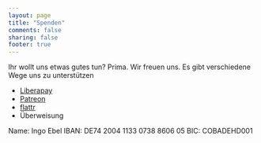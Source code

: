 ```yaml
---
layout: page
title: "Spenden"
comments: false
sharing: false
footer: true
---
```


Ihr wollt uns etwas gutes tun? Prima. Wir freuen uns. 
Es gibt verschiedene Wege uns zu unterstützen

* [Liberapay](https://liberapay.com/Binaergewitter/ )
* [Patreon](https://www.patreon.com/binaergewitter )
* [flattr](https://flattr.com/@binaergewitter )
* Überweisung

Name: Ingo Ebel
IBAN: DE74 2004 1133 0738 8606 05
BIC: COBADEHD001
